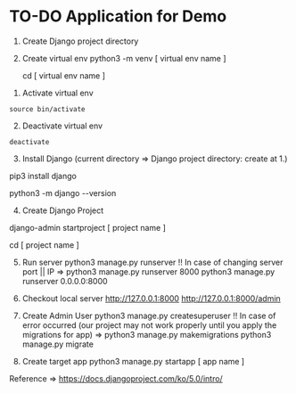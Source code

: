 # TO-DO Application for Demo

1. Create Django project directory


2. Create virtual env
    python3 -m venv [ virtual env name ]

    cd [ virtual env name ]

  1) Activate virtual env
  
    source bin/activate

  2) Deactivate virtual env

    deactivate


3. Install Django (current directory => Django project directory: create at 1.)

  pip3 install django

  python3 -m django --version


4. Create Django Project

  django-admin startproject [ project name ]
  
  cd [ project name ]


5. Run server
  python3 manage.py runserver
  !! In case of changing server port || IP
   => python3 manage.py runserver 8000
      python3 manage.py runserver 0.0.0.0:8000

7. Checkout local server
  http://127.0.0.1:8000
  http://127.0.0.1:8000/admin

8. Create Admin User
  python3 manage.py createsuperuser
  !! In case of error occurred (our project may not work properly until you apply the migrations for app)
    => python3 manage.py makemigrations
       python3 manage.py migrate

9. Create target app
  python3 manage.py startapp [ app name ]


Reference
=> https://docs.djangoproject.com/ko/5.0/intro/
